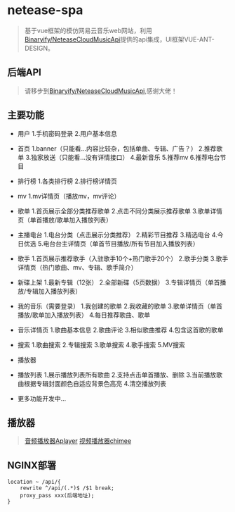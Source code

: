 # netease-spa

> 基于vue框架的模仿网易云音乐web网站，利用[Binaryify/NeteaseCloudMusicApi](https://github.com/Binaryify/NeteaseCloudMusicApi)提供的api集成，UI框架VUE-ANT-DESIGN。

## 后端API

> 请移步到[Binaryify/NeteaseCloudMusicApi](https://github.com/Binaryify/NeteaseCloudMusicApi),感谢大佬！

## 主要功能

+ 用户
   1.手机密码登录
   2.用户基本信息

+ 首页
   1.banner（只能看...内容比较杂，包括单曲、专辑、广告？）
   2.推荐歌单
   3.独家放送（只能看...没有详情接口）
   4.最新音乐
   5.推荐mv
   6.推荐电台节目

+ 排行榜
   1.各类排行榜
   2.排行榜详情页

+ mv
   1.mv详情页（播放mv，mv评论）

+ 歌单
   1.首页展示全部分类推荐歌单
   2.点击不同分类展示推荐歌单
   3.歌单详情页（单首播放/歌单加入播放列表）

+ 主播电台
   1.电台分类（点击展示分类推荐）
   2.精彩节目推荐
   3.精选电台
   4.今日优选
   5.电台台主详情页（单首节目播放/所有节目加入播放列表）

+ 歌手
   1.首页展示推荐歌手（入驻歌手10个+热门歌手20个）
   2.歌手分类
   3.歌手详情页（热门歌曲、mv、专辑、歌手简介）

+ 新碟上架
   1.最新专辑（12张）
   2.全部新碟（5页数据）
   3.专辑详情页（单首播放/专辑加入播放列表）

+ 我的音乐（需要登录）
   1.我创建的歌单
   2.我收藏的歌单
   3.歌单详情页（单首播放/歌单加入播放列表）
   4.每日推荐歌曲、歌单

+ 音乐详情页
   1.歌曲基本信息
   2.歌曲评论
   3.相似歌曲推荐
   4.包含这首歌的歌单

+ 搜索
   1.歌曲搜索
   2.专辑搜索
   3.歌单搜索
   4.歌手搜索
   5.MV搜索

+ 播放器

+ 播放列表
   1.展示播放列表所有歌曲
   2.支持点击单首播放、删除
   3.当前播放歌曲根据专辑封面颜色自适应背景色高亮
   4.清空播放列表

+ 更多功能开发中...

## 播放器
> [音频播放器Aplayer](https://github.com/MoePlayer/APlayer)
> [视频播放器chimee](http://chimee.org/)

## NGINX部署

```
location ~ /api/{
	rewrite ^/api/(.*)$ /$1 break;
	proxy_pass xxx(后端地址);
}
```

